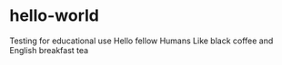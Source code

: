 # hello-world
Testing for educational use
Hello fellow Humans
Like black coffee and English breakfast tea
